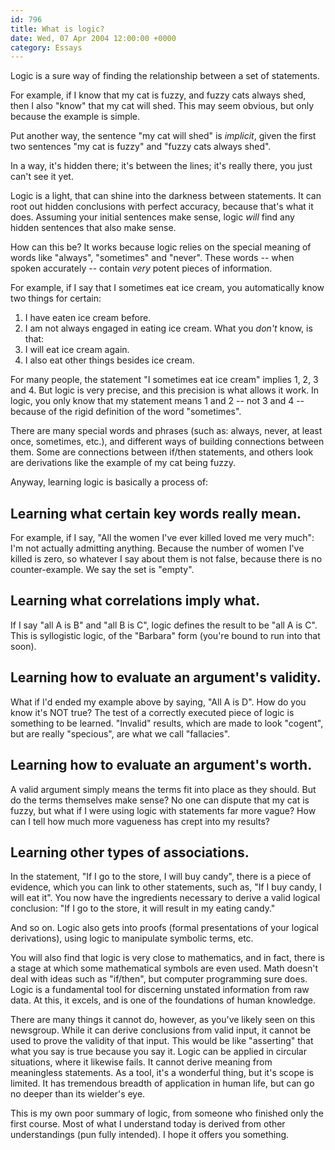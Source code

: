 ```yaml
---
id: 796
title: What is logic?
date: Wed, 07 Apr 2004 12:00:00 +0000
category: Essays
---
```


Logic is a sure way of finding the relationship between a set of
statements.

For example, if I know that my cat is fuzzy, and fuzzy cats always shed,
then I also "know" that my cat will shed.  This may seem obvious, but
only because the example is simple.

Put another way, the sentence "my cat will shed" is *implicit*, given the
first two sentences "my cat is fuzzy" and "fuzzy cats always shed".

In a way, it's hidden there; it's between the lines; it's really there,
you just can't see it yet.

Logic is a light, that can shine into the darkness between statements.
It can root out hidden conclusions with perfect accuracy, because that's
what it does.  Assuming your initial sentences make sense, logic *will*
find any hidden sentences that also make sense.

How can this be?  It works because logic relies on the special meaning
of words like "always", "sometimes" and "never".  These words -- when
spoken accurately -- contain *very* potent pieces of information.

For example, if I say that I sometimes eat ice cream, you automatically
know two things for certain:

1. I have eaten ice cream before.
1. I am not always engaged in eating ice cream.  What you *don't* know,
is that:
1. I will eat ice cream again.
1. I also eat other things besides ice cream.

For many people, the statement "I sometimes eat ice cream" implies 1, 2,
3 and 4.  But logic is very precise, and this precision is what allows
it work.  In logic, you only know that my statement means 1 and 2 -- not
3 and 4 -- because of the rigid definition of the word "sometimes".

There are many special words and phrases (such as: always, never, at
least once, sometimes, etc.), and different ways of building connections
between them.  Some are connections between if/then statements, and
others look are derivations like the example of my cat being fuzzy.

Anyway, learning logic is basically a process of:

## Learning what certain key words really mean.

For example, if I say, "All the women I've ever killed loved me very
much": I'm not actually admitting anything.  Because the number of women
I've killed is zero, so whatever I say about them is not false, because
there is no counter-example.  We say the set is "empty".

## Learning what correlations imply what.

If I say "all A is B" and "all B is C", logic defines the result to be
"all A is C".  This is syllogistic logic, of the "Barbara" form (you're
bound to run into that soon).

## Learning how to evaluate an argument's validity.

What if I'd ended my example above by saying, "All A is D".  How do you
know it's NOT true?  The test of a correctly executed piece of logic is
something to be learned.  "Invalid" results, which are made to look
"cogent", but are really "specious", are what we call "fallacies".

## Learning how to evaluate an argument's worth.

A valid argument simply means the terms fit into place as they should.
But do the terms themselves make sense?  No one can dispute that my cat
is fuzzy, but what if I were using logic with statements far more vague?
How can I tell how much more vagueness has crept into my results?

## Learning other types of associations.

In the statement, "If I go to the store, I will buy candy", there is a
piece of evidence, which you can link to other statements, such as, "If
I buy candy, I will eat it".  You now have the ingredients necessary to
derive a valid logical conclusion: "If I go to the store, it will result
in my eating candy."

And so on.  Logic also gets into proofs (formal presentations of your
logical derivations), using logic to manipulate symbolic terms, etc.

You will also find that logic is very close to mathematics, and in fact,
there is a stage at which some mathematical symbols are even used.  Math
doesn't deal with ideas such as "if/then", but computer programming sure
does.  Logic is a fundamental tool for discerning unstated information
from raw data.  At this, it excels, and is one of the foundations of
human knowledge.

There are many things it cannot do, however, as you've likely seen on
this newsgroup.  While it can derive conclusions from valid input, it
cannot be used to prove the validity of that input.  This would be like
"asserting" that what you say is true because you say it.  Logic can be
applied in circular situations, where it likewise fails.  It cannot
derive meaning from meaningless statements.  As a tool, it's a wonderful
thing, but it's scope is limited.  It has tremendous breadth of
application in human life, but can go no deeper than its wielder's eye.

This is my own poor summary of logic, from someone who finished only the
first course.  Most of what I understand today is derived from other
understandings (pun fully intended).  I hope it offers you something.


